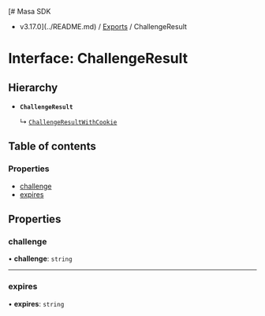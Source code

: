 [# Masa SDK
 - v3.17.0](../README.md) / [Exports](../modules.md) / ChallengeResult

# Interface: ChallengeResult

## Hierarchy

- **`ChallengeResult`**

  ↳ [`ChallengeResultWithCookie`](ChallengeResultWithCookie.md)

## Table of contents

### Properties

- [challenge](ChallengeResult.md#challenge)
- [expires](ChallengeResult.md#expires)

## Properties

### challenge

• **challenge**: `string`

___

### expires

• **expires**: `string`
